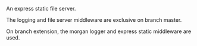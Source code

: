 An express static file server.

The logging and file server middleware are exclusive on branch master.

On branch extension, the morgan logger and express static middleware are used.
